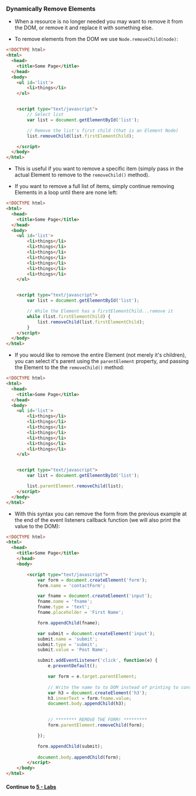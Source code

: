### Dynamically Remove Elements
* When a resource is no longer needed you may want to remove it from the DOM, or remove it and replace it with something else.
  
* To remove elements from the DOM we use `Node.removeChild(node)`:
  
```html
<!DOCTYPE html>
<html>
  <head>
    <title>Some Page</title>
  </head>
  <body>
  	<ul id='list'>
  		<li>things</li>
  	</ul>


    <script type="text/javascript">
    	// Select list
    	var list = document.getElementById('list');

    	// Remove the list's first child (that is an Element Node)
    	list.removeChild(list.firstElementChild);

    </script>
  </body>
</html>	
```
  
* This is useful if you want to remove a specific item (simply pass in the actual Element to remove to the `removeChild()` method).
  
* If you want to remove a full list of items, simply continue removing Elements in a loop until there are none left:
  
```html
<!DOCTYPE html>
<html>
  <head>
    <title>Some Page</title>
  </head>
  <body>
  	<ul id='list'>
  		<li>things</li>
  		<li>things</li>
  		<li>things</li>
  		<li>things</li>
  		<li>things</li>
  		<li>things</li>
  		<li>things</li>
  	</ul>


    <script type="text/javascript">
    	var list = document.getElementById('list');

    	// While the Element has a firstElementChild...remove it
    	while (list.firstElementChild) {
	    	list.removeChild(list.firstElementChild);
    	}
    </script>
  </body>
</html>	
```
  
* If you would like to remove the entire Element (not merely it's children), you can select it's parent using the `parentElement` property, and passing the Element to the the `removeChild()` method:
  
```html
<!DOCTYPE html>
<html>
  <head>
    <title>Some Page</title>
  </head>
  <body>
  	<ul id='list'>
  		<li>things</li>
  		<li>things</li>
  		<li>things</li>
  		<li>things</li>
  		<li>things</li>
  		<li>things</li>
  		<li>things</li>
  	</ul>


    <script type="text/javascript">
    	var list = document.getElementById('list');

    	list.parentElement.removeChild(list);
    </script>
  </body>
</html>	
```
  
* With this syntax you can remove the form from the previous example at the end of the event listeners callback function (we will also print the value to the DOM):
  
```html
<!DOCTYPE html>
<html>
  <head>
    <title>Some Page</title>
    </head>
    <body>

        <script type="text/javascript">
			var form = document.createElement('form');
			form.name = 'contactForm';

			var fname = document.createElement('input');
			fname.name = 'fname';
			fname.type = 'text';
			fname.placeholder = 'First Name';

			form.appendChild(fname);

			var submit = document.createElement('input');
			submit.name = 'submit';
			submit.type = 'submit';
			submit.value = 'Post Name';

			submit.addEventListener('click', function(e) {
				e.preventDefault();

				var form = e.target.parentElement;
			
				// Write the name to to DOM instead of printing to console
				var h3 = document.createElement('h3');
				h3.innerText = form.fname.value;
				document.body.appendChild(h3);

			
				// ******** REMOVE THE FORM! *********
				form.parentElement.removeChild(form);

			});

			form.appendChild(submit);
		
			document.body.appendChild(form);
        </script>
    </body>
</html>	
```
  


#### Continue to [5 - Labs](5_Labs.md)
